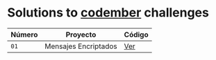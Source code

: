 # Solutions to [codember](https://codember.dev/) challenges

Número | Proyecto | Código |
| --- | --- | --- |
| `01` | Mensajes Encriptados | [Ver](/01-mensajes-encriptados/) |